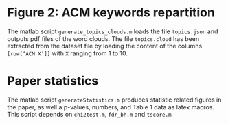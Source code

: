 Figure 2: ACM keywords repartition
==================================

The matlab script `generate_topics_clouds.m` loads the file `topics.json` and outputs pdf files of the word clouds.
The file `topics.cloud` has been extracted from the dataset file by loading the content of the columns `[row[‘ACM X’]]` with `X` ranging from 1 to 10.

Paper statistics
================
The matlab script `generateStatistics.m` produces statistic related figures in the paper, as well a p-values, numbers, and Table 1 data as latex macros. This script depends on `chi2test.m`, `fdr_bh.m` and `tscore.m`
